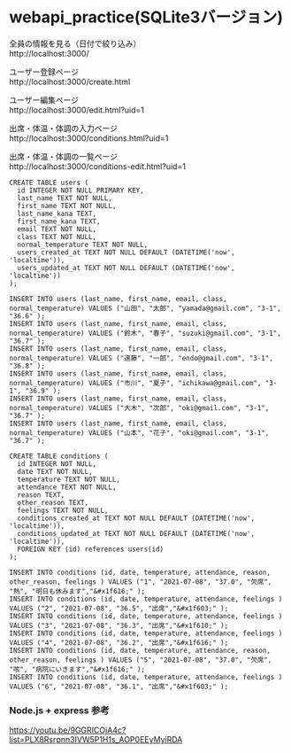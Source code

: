 # webapi_practice(SQLite3バージョン)

全員の情報を見る（日付で絞り込み）<br>
http://localhost:3000/<br>

ユーザー登録ページ<br>
http://localhost:3000/create.html<br>

ユーザー編集ページ<br>
http://localhost:3000/edit.html?uid=1<br>

出席・体温・体調の入力ページ<br>
http://localhost:3000/conditions.html?uid=1<br>

出席・体温・体調の一覧ページ<br>
http://localhost:3000/conditions-edit.html?uid=1


```
CREATE TABLE users (
  id INTEGER NOT NULL PRIMARY KEY,
  last_name TEXT NOT NULL,
  first_name TEXT NOT NULL,
  last_name_kana TEXT,
  first_name_kana TEXT,
  email TEXT NOT NULL,
  class TEXT NOT NULL,
  normal_temperature TEXT NOT NULL,
  users_created_at TEXT NOT NULL DEFAULT (DATETIME('now', 'localtime')),
  users_updated_at TEXT NOT NULL DEFAULT (DATETIME('now', 'localtime'))
);
```

```
INSERT INTO users (last_name, first_name, email, class, normal_temperature) VALUES ("山田", "太郎", "yamada@gmail.com", "3-1", "36.6" );
INSERT INTO users (last_name, first_name, email, class, normal_temperature) VALUES ("鈴木", "春子", "suzuki@gmail.com", "3-1", "36.7" );
INSERT INTO users (last_name, first_name, email, class, normal_temperature) VALUES ("遠藤", "一郎", "endo@gmail.com", "3-1", "36.8" );
INSERT INTO users (last_name, first_name, email, class, normal_temperature) VALUES ("市川", "夏子", "ichikawa@gmail.com", "3-1", "36.9" );
INSERT INTO users (last_name, first_name, email, class, normal_temperature) VALUES ("大木", "次郎", "oki@gmail.com", "3-1", "36.7" );
INSERT INTO users (last_name, first_name, email, class, normal_temperature) VALUES ("山本", "花子", "oki@gmail.com", "3-1", "36.7" );
```
```
CREATE TABLE conditions (
  id INTEGER NOT NULL,
  date TEXT NOT NULL,
  temperature TEXT NOT NULL,
  attendance TEXT NOT NULL,
  reason TEXT,
  other_reason TEXT,
  feelings TEXT NOT NULL,
  conditions_created_at TEXT NOT NULL DEFAULT (DATETIME('now', 'localtime')),
  conditions_updated_at TEXT NOT NULL DEFAULT (DATETIME('now', 'localtime')),
  FOREIGN KEY (id) references users(id)
);
```

```
INSERT INTO conditions (id, date, temperature, attendance, reason, other_reason, feelings ) VALUES ("1", "2021-07-08", "37.0", "欠席", "熱", "明日も休みます","&#x1f616;" );
INSERT INTO conditions (id, date, temperature, attendance, feelings ) VALUES ("2", "2021-07-08", "36.5", "出席","&#x1f603;" );
INSERT INTO conditions (id, date, temperature, attendance, feelings ) VALUES ("3", "2021-07-08", "36.3", "出席","&#x1f610;" );
INSERT INTO conditions (id, date, temperature, attendance, feelings ) VALUES ("4", "2021-07-08", "36.2", "出席","&#x1f616;" );
INSERT INTO conditions (id, date, temperature, attendance, reason, other_reason, feelings ) VALUES ("5", "2021-07-08", "37.0", "欠席", "咳", "病院にいきます","&#x1f616;" );
INSERT INTO conditions (id, date, temperature, attendance, feelings ) VALUES ("6", "2021-07-08", "36.1", "出席","&#x1f603;" );

```


### Node.js + express 参考<br>
https://youtu.be/9GGRICOjA4c?list=PLX8Rsrpnn3IVW5P1H1s_AOP0EEyMyiRDA<br>

